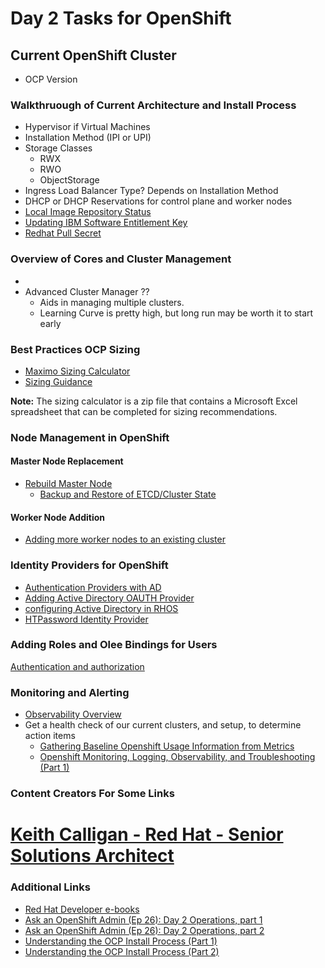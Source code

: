 # Day 2 Tasks for OpenShift

## Current OpenShift Cluster

- OCP Version

### Walkthruough of Current Architecture and Install Process

- Hypervisor if Virtual Machines
- Installation Method (IPI or UPI)
- Storage Classes
    - RWX
    - RWO
    - ObjectStorage
- Ingress Load Balancer Type? Depends on Installation Method
- DHCP or DHCP Reservations for control plane and worker nodes
- [Local Image Repository Status](https://pages.github.ibm.com/skol/pe-bootcamp/ocp-on-vmware/config-image-registry/)
- [Updating IBM Software Entitlement Key](https://myibm.ibm.com/products-services/containerlibrary)
- [Redhat Pull Secret](https://console.redhat.com/openshift/install/pull-secret) 

### Overview of Cores and Cluster Management

- 
- Advanced Cluster Manager ??
    - Aids in managing multiple clusters.
    - Learning Curve is pretty high, but long run may be worth it to start early

### Best Practices OCP Sizing

- [Maximo Sizing Calculator](https://www.ibm.com/docs/en/masv-and-l/continuous-delivery?topic=premises-requirements-capacity-planning)
- [Sizing Guidance](https://ibm-mas.github.io/mas-performance/mas/sizing/guidance/#sizing-guidance)

**Note:** The sizing calculator is a zip file that contains a Microsoft Excel spreadsheet that can be completed for sizing recommendations.

### Node Management in OpenShift

#### Master Node Replacement

- [Rebuild Master Node](https://myopenshiftblog.com/rebuilding-master-node/)
    - [Backup and Restore of ETCD/Cluster State](https://myopenshiftblog.com/backup-and-restore-of-etcd-cluster-state/)

#### Worker Node Addition

- [Adding more worker nodes to an existing cluster](https://myopenshiftblog.com/rebuilding-adding-worker-nodes/)

### Identity Providers for OpenShift

- [Authentication Providers with AD](https://rhthsa.github.io/openshift-demo/infrastructure-authentication-providers.html)
- [Adding Active Directory OAUTH Provider](https://myopenshiftblog.com/adding-active-directory-oauth-provider/)
- [configuring Active Directory in RHOS](https://myopenshiftblog.com/adding-active-directory-oauth-provider/)
- [HTPassword Identity Provider](https://pages.github.ibm.com/skol/pe-bootcamp/ocp-on-vmware/config-identity-provider/)

### Adding Roles and Olee Bindings for Users

[Authentication and authorization](https://docs.redhat.com/en/documentation/openshift_container_platform/4.18/html-single/authentication_and_authorization/index)

### Monitoring and Alerting

- [Observability Overview](https://docs.redhat.com/en/documentation/openshift_container_platform/4.18/html-single/observability_overview/index)
- Get a health check of our current clusters, and setup, to determine action items
    - [Gathering Baseline Openshift Usage Information from Metrics](https://myopenshiftblog.com/gathering-baseline-openshift-usage-information-from-metrics/)
    - [Openshift Monitoring, Logging, Observability, and Troubleshooting (Part 1)](https://myopenshiftblog.com/openshift-observability/)

### Content Creators For Some Links

# [Keith Calligan - Red Hat - Senior Solutions Architect](https://myopenshiftblog.com/about-2-2-2-2-2-3/)

### Additional Links

- [Red Hat Developer e-books](https://developers.redhat.com/e-books)
- [Ask an OpenShift Admin (Ep 26): Day 2 Operations, part 1](https://www.youtube.com/watch?v=AM9mggoOu_E)
- [Ask an OpenShift Admin (Ep 26): Day 2 Operations, part 2](https://www.youtube.com/watch?v=k0vZQHWwxe8)
- [Understanding the OCP Install Process (Part 1)](https://myopenshiftblog.com/understanding-the-ocp-install-processes-part-1/)
- [Understanding the OCP Install Process (Part 2)](https://myopenshiftblog.com/understanding-the-ocp-install-processes-part-2/)